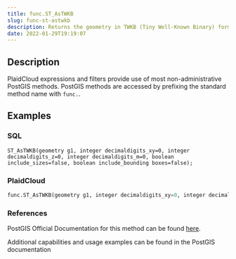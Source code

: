 ```yaml
---
title: func.ST_AsTWKB
slug: func-st-astwkb
description: Returns the geometry in TWKB (Tiny Well-Known Binary) format
date: 2022-01-29T19:19:07
---
```



## Description


PlaidCloud expressions and filters provide use of most non-administrative PostGIS methods. PostGIS methods are accessed by prefixing the standard method name with `func.`.



## Examples


### SQL



```
ST_AsTWKB(geometry g1, integer decimaldigits_xy=0, integer decimaldigits_z=0, integer decimaldigits_m=0, boolean include_sizes=false, boolean include_bounding boxes=false);
```


### PlaidCloud



```python
func.ST_AsTWKB(geometry g1, integer decimaldigits_xy=0, integer decimaldigits_z=0, integer decimaldigits_m=0, boolean include_sizes=false, boolean include_bounding boxes=false)
```


### References


PostGIS Official Documentation for this method can be found [here](https://postgis.net/docs/manual-3.1/ST_AsTWKB.html).



Additional capabilities and usage examples can be found in the PostGIS documentation

